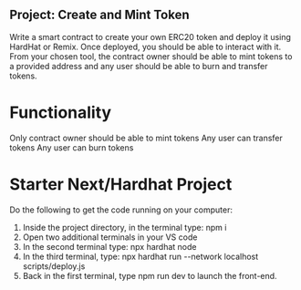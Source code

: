 ## Project: Create and Mint Token

Write a smart contract to create your own ERC20 token and deploy it using HardHat or Remix. 
Once deployed, you should be able to interact with it.
From your chosen tool, the contract owner should be able to mint tokens to a provided address and any user should be able to burn and transfer tokens.

# Functionality

Only contract owner should be able to mint tokens
Any user can transfer tokens
Any user can burn tokens

# Starter Next/Hardhat Project

Do the following to get the code running on your computer:

1. Inside the project directory, in the terminal type: npm i
2. Open two additional terminals in your VS code
3. In the second terminal type: npx hardhat node
4. In the third terminal, type: npx hardhat run --network localhost scripts/deploy.js
5. Back in the first terminal, type npm run dev to launch the front-end.

